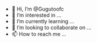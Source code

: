 - 👋 Hi, I’m @Gugutoofc
- 👀 I’m interested in ...
- 🌱 I’m currently learning ...
- 💞️ I’m looking to collaborate on ...
- 📫 How to reach me ...

<!---
Gugutoofc/Gugutoofc is a ✨ special ✨ repository because its `README.md` (this file) appears on your GitHub profile.
You can click the Preview link to take a look at your changes.
--->
